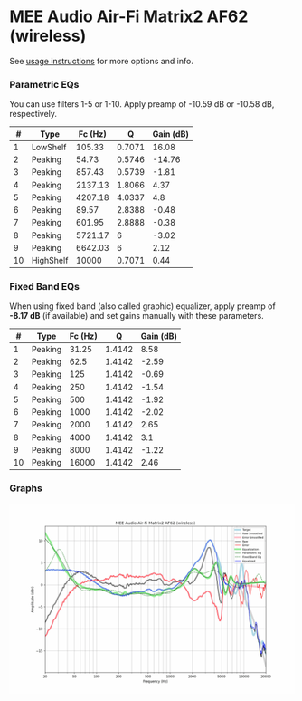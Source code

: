# MEE Audio Air-Fi Matrix2 AF62 (wireless)
See [usage instructions](https://github.com/jaakkopasanen/AutoEq#usage) for more options and info.

### Parametric EQs
You can use filters 1-5 or 1-10. Apply preamp of -10.59 dB or -10.58 dB, respectively.

|   # | Type      |   Fc (Hz) |      Q |   Gain (dB) |
|-----|-----------|-----------|--------|-------------|
|   1 | LowShelf  |    105.33 | 0.7071 |       16.08 |
|   2 | Peaking   |     54.73 | 0.5746 |      -14.76 |
|   3 | Peaking   |    857.43 | 0.5739 |       -1.81 |
|   4 | Peaking   |   2137.13 | 1.8066 |        4.37 |
|   5 | Peaking   |   4207.18 | 4.0337 |        4.8  |
|   6 | Peaking   |     89.57 | 2.8388 |       -0.48 |
|   7 | Peaking   |    601.95 | 2.8888 |       -0.38 |
|   8 | Peaking   |   5721.17 | 6      |       -3.02 |
|   9 | Peaking   |   6642.03 | 6      |        2.12 |
|  10 | HighShelf |  10000    | 0.7071 |        0.44 |

### Fixed Band EQs
When using fixed band (also called graphic) equalizer, apply preamp of **-8.17 dB** (if available) and set gains manually with these parameters.

|   # | Type    |   Fc (Hz) |      Q |   Gain (dB) |
|-----|---------|-----------|--------|-------------|
|   1 | Peaking |     31.25 | 1.4142 |        8.58 |
|   2 | Peaking |     62.5  | 1.4142 |       -2.59 |
|   3 | Peaking |    125    | 1.4142 |       -0.69 |
|   4 | Peaking |    250    | 1.4142 |       -1.54 |
|   5 | Peaking |    500    | 1.4142 |       -1.92 |
|   6 | Peaking |   1000    | 1.4142 |       -2.02 |
|   7 | Peaking |   2000    | 1.4142 |        2.65 |
|   8 | Peaking |   4000    | 1.4142 |        3.1  |
|   9 | Peaking |   8000    | 1.4142 |       -1.22 |
|  10 | Peaking |  16000    | 1.4142 |        2.46 |

### Graphs
![](./MEE%20Audio%20Air-Fi%20Matrix2%20AF62%20(wireless).png)
